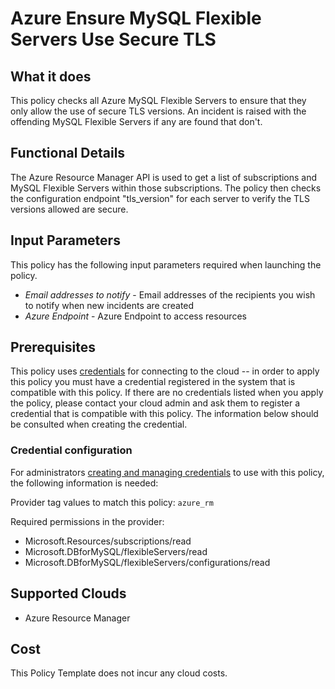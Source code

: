 # Azure Ensure MySQL Flexible Servers Use Secure TLS

## What it does

This policy checks all Azure MySQL Flexible Servers to ensure that they only allow the use of secure TLS versions. An incident is raised with the offending MySQL Flexible Servers if any are found that don't.

## Functional Details

The Azure Resource Manager API is used to get a list of subscriptions and MySQL Flexible Servers within those subscriptions. The policy then checks the configuration endpoint "tls_version" for each server to verify the TLS versions allowed are secure.

## Input Parameters

This policy has the following input parameters required when launching the policy.

- *Email addresses to notify* - Email addresses of the recipients you wish to notify when new incidents are created
- *Azure Endpoint* - Azure Endpoint to access resources

## Prerequisites

This policy uses [credentials](https://docs.flexera.com/flexera/EN/Automation/ManagingCredentialsExternal.htm) for connecting to the cloud -- in order to apply this policy you must have a credential registered in the system that is compatible with this policy. If there are no credentials listed when you apply the policy, please contact your cloud admin and ask them to register a credential that is compatible with this policy. The information below should be consulted when creating the credential.

### Credential configuration

For administrators [creating and managing credentials](https://docs.flexera.com/flexera/EN/Automation/ManagingCredentialsExternal.htm) to use with this policy, the following information is needed:

Provider tag values to match this policy: `azure_rm`

Required permissions in the provider:

- Microsoft.Resources/subscriptions/read
- Microsoft.DBforMySQL/flexibleServers/read
- Microsoft.DBforMySQL/flexibleServers/configurations/read

## Supported Clouds

- Azure Resource Manager

## Cost

This Policy Template does not incur any cloud costs.
